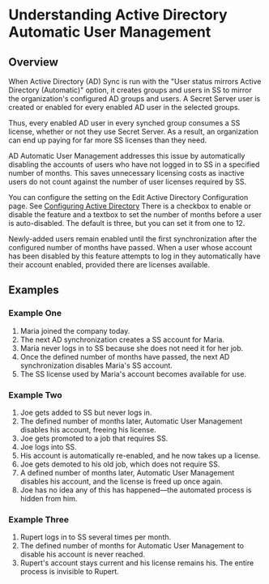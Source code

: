 [title]: # (Understanding Active Directory Automatic User Management)
[tags]: # (Active Directory)
[priority]: # (1000)

# Understanding Active Directory Automatic User Management

## Overview

When Active Directory (AD) Sync is run with the "User status mirrors Active Directory (Automatic)" option, it creates groups and users in SS to mirror the organization's configured AD groups and users. A Secret Server user is created or enabled for every enabled AD user in the selected groups.

Thus, every enabled AD user in every synched group consumes a SS license, whether or not they use Secret Server. As a result, an organization can end up paying for far more SS licenses than they need.

AD Automatic User Management addresses this issue by automatically disabling the accounts of users who have not logged in to SS in a specified number of months. This saves unnecessary licensing costs as inactive users do not count against the number of user licenses required by SS.

You can configure the setting on the Edit Active Directory Configuration page. See [Configuring Active Directory](../configuring-active-directory/index.md) There is a checkbox to enable or disable the feature and a textbox to set the number of months before a user is auto-disabled. The default is three, but you can set it from one to 12.

Newly-added users remain enabled until the first synchronization after the configured number of months have passed. When a user whose account has been disabled by this feature attempts to log in they automatically have their account enabled, provided there are licenses available.

## Examples

### Example One

1. Maria joined the company today.
1. The next AD synchronization creates a SS account for Maria.
1. Maria never logs in to SS because she does not need it for her job.
1. Once the defined number of months have passed, the next AD synchronization disables Maria's SS account.
1. The SS license used by Maria's account becomes available for use.

### Example Two

1. Joe gets added to SS but never logs in.
1. The defined number of months later, Automatic User Management disables his account, freeing his license.
1. Joe gets promoted to a job that requires SS.
1. Joe logs into SS.
1. His account is automatically re-enabled, and he now takes up a license.
1. Joe gets demoted to his old job, which does not require SS.
1. A defined number of months later, Automatic User Management disables his account, and the license is freed up once again.
1. Joe has no idea any of this has happened—the automated process is hidden from him.

### Example Three

1. Rupert logs in to SS several times per month.
1. The defined number of months for Automatic User Management to disable his account is never reached.
1. Rupert's account stays current and his license remains his. The entire process is invisible to Rupert.
